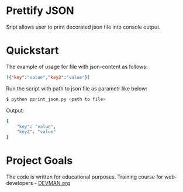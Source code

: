 # Prettify JSON

Sript allows user to print decorated json file into console output.

# Quickstart

The example of usage for file with json-content as follows:

```json
[{"key":"value","key2":"value"}]
```
Run the script with path to json file as parametr like below:

```bash
$ python pprint_json.py <path to file>
```
Output:
```bash
{
    "key": "value",
    "key2": "value"
}

```

# Project Goals

The code is written for educational purposes. Training course for web-developers - [DEVMAN.org](https://devman.org)
